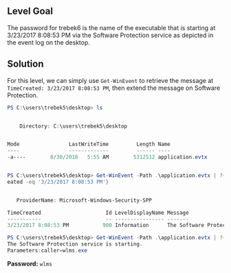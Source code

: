 ## Level Goal
The password for trebek6 is the name of the executable that is starting at 3/23/2017 8:08:53 PM via the Software Protection service as depicted in the event log on the desktop.

## Solution
For this level, we can simply use <code>Get-WinEvent</code> to retrieve the message at <code>TimeCreated: 3/23/2017 8:08:53 PM</code>, then extend the message on Software Protection.
```powershell
PS C:\users\trebek5\desktop> ls


    Directory: C:\users\trebek5\desktop


Mode                LastWriteTime         Length Name                          
----                -------------         ------ ----                          
-a----        8/30/2018   5:55 AM        5312512 application.evtx              


PS C:\users\trebek5\desktop> Get-WinEvent -Path .\application.evtx | ?{$_.TimeCr
eated -eq '3/23/2017 8:08:53 PM'}


   ProviderName: Microsoft-Windows-Security-SPP

TimeCreated                     Id LevelDisplayName Message                    
-----------                     -- ---------------- -------                    
3/23/2017 8:08:53 PM           900 Information      The Software Protection ...

PS C:\users\trebek5\desktop> Get-WinEvent -Path .\application.evtx | ?{$_.TimeCreated -eq '3/23/2017 8:08:53 PM'} | select -expandproperty message                      
The Software Protection service is starting.
Parameters:caller=wlms.exe   
```
<strong>Password:</strong> <code>wlms</code>
